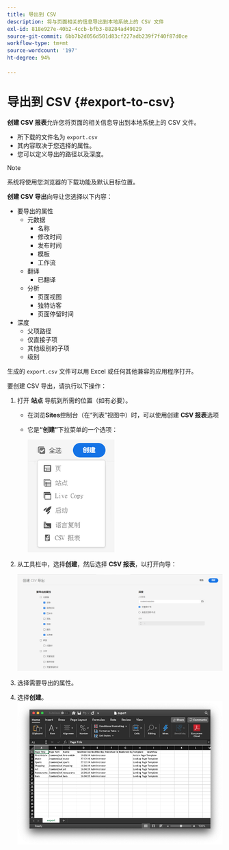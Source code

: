 ```yaml
---
title: 导出到 CSV
description: 将与页面相关的信息导出到本地系统上的 CSV 文件
exl-id: 818e927e-40b2-4ccb-bfb3-88284ad49829
source-git-commit: 6bb7b2d056d501d83cf227adb239f7f40f87d0ce
workflow-type: tm+mt
source-wordcount: '197'
ht-degree: 94%

---
```


# 导出到 CSV {#export-to-csv}

**创建 CSV 报表**&#x200B;允许您将页面的相关信息导出到本地系统上的 CSV 文件。

* 所下载的文件名为 `export.csv`
* 其内容取决于您选择的属性。
* 您可以定义导出的路径以及深度。

>[!NOTE]
>
>系统将使用您浏览器的下载功能及默认目标位置。

**创建 CSV 导出**&#x200B;向导让您选择以下内容：

* 要导出的属性
   * 元数据
      * 名称
      * 修改时间
      * 发布时间
      * 模板
      * 工作流
   * 翻译
      * 已翻译
   * 分析
      * 页面视图
      * 独特访客
      * 页面停留时间
* 深度
   * 父项路径
   * 仅直接子项
   * 其他级别的子项
   * 级别

生成的 `export.csv` 文件可以用 Excel 或任何其他兼容的应用程序打开。

要创建 CSV 导出，请执行以下操作：

1. 打开 **站点** 导航到所需的位置（如有必要）。
   * 在浏览&#x200B;**Sites**&#x200B;控制台（在“列表”视图中）时，可以使用创建 **CSV 报表**&#x200B;选项
   * 它是&#x200B;**“创建”**&#x200B;下拉菜单的一个选项：

     ![创建 CSV 选项](/help/sites-cloud/authoring/assets/csv-create.png)

1. 从工具栏中，选择&#x200B;**创建**，然后选择 **CSV 报表**，以打开向导：

   ![CSV 导出选项](/help/sites-cloud/authoring/assets/csv-options.png)

1. 选择需要导出的属性。
1. 选择&#x200B;**创建**。
   ![在 Excel 中生成 CSV 导出](/help/sites-cloud/authoring/assets/csv-example.png)
